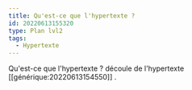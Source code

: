 ```yaml
---
title: Qu'est-ce que l'hypertexte ?
id: 20220613155320
type: Plan lvl2
tags:
  - Hypertexte
---
```


Qu'est-ce que l'hypertexte ? découle de l'hypertexte [[générique:20220613154550]] .